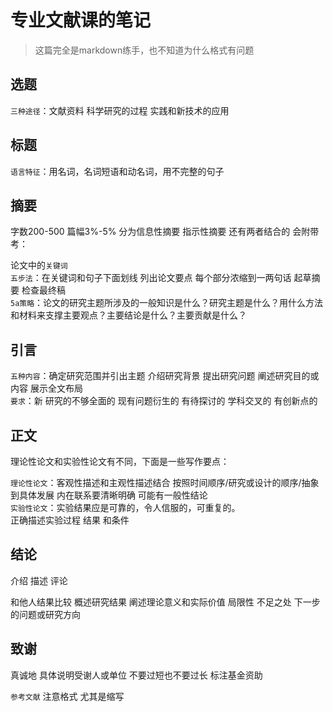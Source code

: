 # 专业文献课的笔记
>这篇完全是markdown练手，也不知道为什么格式有问题

## 选题
`三种途径`：文献资料 科学研究的过程 实践和新技术的应用

## 标题
`语言特征`：用名词，名词短语和动名词，用不完整的句子

## 摘要
字数200-500 篇幅3%-5% 分为信息性摘要 指示性摘要 还有两者结合的 
会附带考： 

论文中的`关键词`    
`五步法`：在关键词和句子下面划线 列出论文要点 每个部分浓缩到一两句话 起草摘要 检查最终稿   
`5a策略`：论文的研究主题所涉及的一般知识是什么？研究主题是什么？用什么方法和材料来支撑主要观点？主要结论是什么？主要贡献是什么？   

## 引言
`五种内容`：确定研究范围并引出主题 介绍研究背景 提出研究问题 阐述研究目的或内容 展示全文布局   
`要求`：新  研究的不够全面的 现有问题衍生的 有待探讨的 学科交叉的 有创新点的   

## 正文 
理论性论文和实验性论文有不同，下面是一些写作要点：

`理论性论文`：客观性描述和主观性描述结合 按照时间顺序/研究或设计的顺序/抽象到具体发展 内在联系要清晰明确 可能有一般性结论   
`实验性论文`：实验结果应是可靠的，令人信服的，可重复的。   
正确描述实验过程 结果 和条件   

## 结论
介绍 描述 评论 

和他人结果比较 概述研究结果 阐述理论意义和实际价值 局限性 不足之处 下一步的问题或研究方向

## 致谢 
真诚地 具体说明受谢人或单位 不要过短也不要过长 标注基金资助

`参考文献`
注意格式 尤其是缩写
